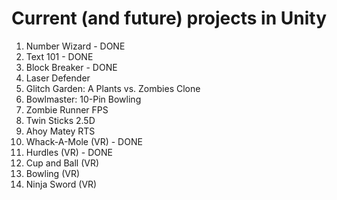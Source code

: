 # Current (and future) projects in Unity
  
1. Number Wizard - DONE
2. Text 101 - DONE
3. Block Breaker - DONE
4. Laser Defender 
5. Glitch Garden: A Plants vs. Zombies Clone 
6. Bowlmaster: 10-Pin Bowling
7. Zombie Runner FPS
8. Twin Sticks 2.5D
9. Ahoy Matey RTS
10. Whack-A-Mole (VR) - DONE
11. Hurdles (VR) - DONE
12. Cup and Ball (VR)
13. Bowling (VR)
14. Ninja Sword (VR)
